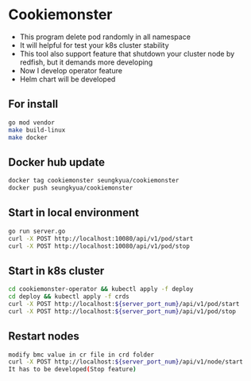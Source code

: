 # Cookiemonster
 
 
 * This program delete pod randomly in all namespace
 * It will helpful for test your k8s cluster stability
 * This tool also support feature that shutdown your cluster node by redfish, but it demands more developing
 * Now I develop operator feature
 * Helm chart will be developed

## For install
```sh 
go mod vendor  
make build-linux  
make docker 
```

## Docker hub update 
```sh
docker tag cookiemonster seungkyua/cookiemonster  
docker push seungkyua/cookiemonster  
```

## Start in local environment  
```sh
go run server.go  
curl -X POST http://localhost:10080/api/v1/pod/start  
curl -X POST http://localhost:10080/api/v1/pod/stop  
```

## Start in k8s cluster
```sh
cd cookiemonster-operator && kubectl apply -f deploy
cd deploy && kubectl apply -f crds
curl -X POST http://localhost:${server_port_num}/api/v1/pod/start
curl -X POST http://localhost:${server_port_num}/api/v1/pod/stop
```
## Restart nodes
```sh
modify bmc value in cr file in crd folder 
curl -X POST http://localhost:${server_port_num}/api/v1/node/start
It has to be developed(Stop feature)
```
